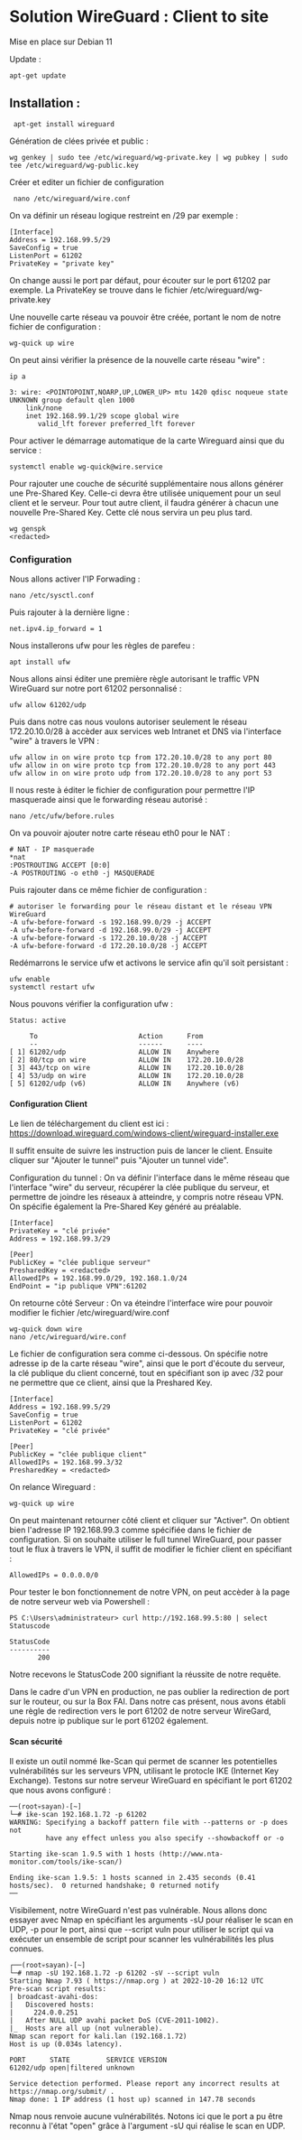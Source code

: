 # **Solution WireGuard : Client to site**

Mise en place sur Debian 11

Update :
```
apt-get update
``` 
 ## Installation :

``` 
 apt-get install wireguard
``` 
Génération de clées privée et public :
```
wg genkey | sudo tee /etc/wireguard/wg-private.key | wg pubkey | sudo tee /etc/wireguard/wg-public.key
```

 Créer et editer un fichier de configuration

```
 nano /etc/wireguard/wire.conf
```

On va définir un réseau logique restreint en /29 par exemple :
```
[Interface]
Address = 192.168.99.5/29
SaveConfig = true
ListenPort = 61202
PrivateKey = "private key" 
```
On change aussi le port par défaut, pour écouter sur le port 61202 par exemple.
La PrivateKey se trouve dans le fichier /etc/wireguard/wg-private.key

Une nouvelle carte réseau va pouvoir être créée, portant le nom de notre fichier de configuration :
```
wg-quick up wire
```

On peut ainsi vérifier la présence de la nouvelle carte réseau "wire" : 
``` 
ip a
```
```
3: wire: <POINTOPOINT,NOARP,UP,LOWER_UP> mtu 1420 qdisc noqueue state UNKNOWN group default qlen 1000
    link/none 
    inet 192.168.99.1/29 scope global wire
       valid_lft forever preferred_lft forever
```
Pour activer le démarrage automatique de la carte Wireguard ainsi que du service : 
```
systemctl enable wg-quick@wire.service
```

Pour rajouter une couche de sécurité supplémentaire nous allons générer une Pre-Shared Key. Celle-ci devra être utilisée uniquement pour un seul client et le serveur. Pour tout autre client, il faudra générer à chacun une nouvelle Pre-Shared Key. Cette clé nous servira un peu plus tard.
```
wg genspk
<redacted>
```
### Configuration 
Nous allons activer l'IP Forwading : 
```
nano /etc/sysctl.conf
```
Puis rajouter à la dernière ligne : 
```
net.ipv4.ip_forward = 1
```

Nous installerons ufw pour les règles de parefeu : 
```
apt install ufw
```
Nous allons ainsi éditer une première règle autorisant le traffic VPN WireGuard sur notre port 61202 personnalisé : 
```
ufw allow 61202/udp
``` 
Puis dans notre cas nous voulons autoriser seulement le réseau 172.20.10.0/28 à accèder aux services web Intranet et DNS via l'interface "wire" à travers le VPN : 
``` 
ufw allow in on wire proto tcp from 172.20.10.0/28 to any port 80
ufw allow in on wire proto tcp from 172.20.10.0/28 to any port 443
ufw allow in on wire proto udp from 172.20.10.0/28 to any port 53
``` 
Il nous reste à éditer le fichier de configuration pour permettre l'IP masquerade ainsi que le forwarding réseau autorisé : 
``` 
nano /etc/ufw/before.rules
``` 
On va pouvoir ajouter notre carte réseau eth0 pour le NAT : 
``` 
# NAT - IP masquerade
*nat
:POSTROUTING ACCEPT [0:0]
-A POSTROUTING -o eth0 -j MASQUERADE
```
Puis rajouter dans ce même fichier de configuration : 
```
# autoriser le forwarding pour le réseau distant et le réseau VPN WireGuard
-A ufw-before-forward -s 192.168.99.0/29 -j ACCEPT
-A ufw-before-forward -d 192.168.99.0/29 -j ACCEPT
-A ufw-before-forward -s 172.20.10.0/28 -j ACCEPT
-A ufw-before-forward -d 172.20.10.0/28 -j ACCEPT
```
Redémarrons le service ufw et activons le service afin qu'il soit persistant : 
```
ufw enable
systemctl restart ufw
```

Nous pouvons vérifier la configuration ufw : 
``` 
Status: active

     To                         Action      From
     --                         ------      ----
[ 1] 61202/udp                  ALLOW IN    Anywhere                  
[ 2] 80/tcp on wire             ALLOW IN    172.20.10.0/28            
[ 3] 443/tcp on wire            ALLOW IN    172.20.10.0/28            
[ 4] 53/udp on wire             ALLOW IN    172.20.10.0/28            
[ 5] 61202/udp (v6)             ALLOW IN    Anywhere (v6)             
``` 

#### **Configuration Client** 

Le lien de téléchargement du client est ici : https://download.wireguard.com/windows-client/wireguard-installer.exe

Il suffit ensuite de suivre les instruction puis de lancer le client. Ensuite cliquer sur "Ajouter le tunnel" puis "Ajouter un tunnel vide".

Configuration du tunnel : 
On va définir l'interface dans le même réseau que l'interface "wire" du serveur, récupérer la clée publique du serveur, et permettre de joindre les réseaux à atteindre, y compris notre réseau VPN. On spécifie également la Pre-Shared Key généré au préalable.
```
[Interface]
PrivateKey = "clé privée"
Address = 192.168.99.3/29

[Peer]
PublicKey = "clée publique serveur"
PresharedKey = <redacted>
AllowedIPs = 192.168.99.0/29, 192.168.1.0/24
EndPoint = "ip publique VPN":61202 
```
On retourne côté Serveur :
On va éteindre l'interface wire pour pouvoir modifier le fichier /etc/wireguard/wire.conf
 ```
 wg-quick down wire
 nano /etc/wireguard/wire.conf
 ```
 Le fichier de configuration sera comme ci-dessous. On spécifie notre adresse ip de la carte réseau "wire", ainsi que le port d'écoute du serveur, la clé publique du client concerné, tout en spécifiant son ip avec /32 pour ne permettre que ce client, ainsi que la Preshared Key. 
 ```
 [Interface]
Address = 192.168.99.5/29
SaveConfig = true
ListenPort = 61202
PrivateKey = "clé privée"

[Peer]
PublicKey = "clée publique client"
AllowedIPs = 192.168.99.3/32
PresharedKey = <redacted>
```
On relance Wireguard : 
```
wg-quick up wire
```
On peut maintenant retourner côté client et cliquer sur "Activer".
On obtient bien l'adresse IP 192.168.99.3 comme spécifiée dans le fichier de configuration. 
Si on souhaite utiliser le full tunnel WireGuard, pour passer tout le flux à travers le VPN, il suffit de modifier le fichier client en spécifiant : 
```
AllowedIPs = 0.0.0.0/0
```
Pour tester le bon fonctionnement de notre VPN, on peut accèder à la page de notre serveur web via Powershell :
``` 
PS C:\Users\administrateur> curl http://192.168.99.5:80 | select Statuscode

StatusCode
----------
       200
```
Notre recevons le StatusCode 200 signifiant la réussite de notre requête.

Dans le cadre d'un VPN en production, ne pas oublier la redirection de port sur le routeur, ou sur la Box FAI.
Dans notre cas présent, nous avons établi une règle de redirection vers le port 61202 de notre serveur WireGard, depuis notre ip publique sur le port 61202 également. 


#### **Scan sécurité** 

Il existe un outil nommé Ike-Scan qui permet de scanner les potentielles vulnérabilités sur les serveurs VPN, utilisant le protocle IKE (Internet Key Exchange).
Testons sur notre serveur WireGuard en spécifiant le port 61202 que nous avons configuré : 
```
──(root💀sayan)-[~]
└─# ike-scan 192.168.1.72 -p 61202
WARNING: Specifying a backoff pattern file with --patterns or -p does not
         have any effect unless you also specify --showbackoff or -o

Starting ike-scan 1.9.5 with 1 hosts (http://www.nta-monitor.com/tools/ike-scan/)

Ending ike-scan 1.9.5: 1 hosts scanned in 2.435 seconds (0.41 hosts/sec).  0 returned handshake; 0 returned notify
──
```
Visibilement, notre WireGuard n'est pas vulnérable.
Nous allons donc essayer avec Nmap en spécifiant les arguments -sU pour réaliser le scan en UDP, -p pour le port, ainsi que --script vuln pour utiliser le script qui va exécuter un ensemble de script pour scanner les vulnérabilités les plus connues.
```
┌──(root💀sayan)-[~]
└─# nmap -sU 192.168.1.72 -p 61202 -sV --script vuln
Starting Nmap 7.93 ( https://nmap.org ) at 2022-10-20 16:12 UTC
Pre-scan script results:
| broadcast-avahi-dos: 
|   Discovered hosts:
|     224.0.0.251
|   After NULL UDP avahi packet DoS (CVE-2011-1002).
|_  Hosts are all up (not vulnerable).
Nmap scan report for kali.lan (192.168.1.72)
Host is up (0.034s latency).

PORT      STATE         SERVICE VERSION
61202/udp open|filtered unknown

Service detection performed. Please report any incorrect results at https://nmap.org/submit/ .
Nmap done: 1 IP address (1 host up) scanned in 147.78 seconds
```
Nmap nous renvoie aucune vulnérabilités. Notons ici que le port a pu être reconnu à l'état "open" grâce à l'argument -sU qui réalise le scan en UDP.  




